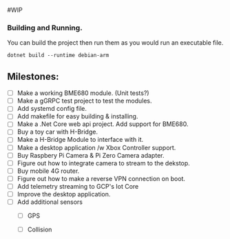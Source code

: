 #WIP

### Building and Running.

You can build the project then run them as you would run an executable file.

```$xslt
dotnet build --runtime debian-arm
```

Milestones: 
-

- [ ] Make a working BME680 module. (Unit tests?)
- [ ] Make a gGRPC test project to test the modules.
- [ ] Add systemd config file.
- [ ] Add makefile for easy building & installing.
- [ ] Make a .Net Core web api project. Add support for BME680.
- [ ] Buy a toy car with H-Bridge.
- [ ] Make a H-Bridge Module to interface with it.
- [ ] Make a desktop application /w Xbox Controller support.
- [ ] Buy Raspbery Pi Camera & Pi Zero Camera adapter.
- [ ] Figure out how to integrate camera to stream to the dekstop.
- [ ] Buy mobile 4G router.
- [ ] Figure out how to make a reverse VPN connection on boot.
- [ ] Add telemetry streaming to GCP's Iot Core
- [ ] Improve the desktop application.
- [ ] Add additional sensors
  - [ ] GPS
  - [ ] Collision
  